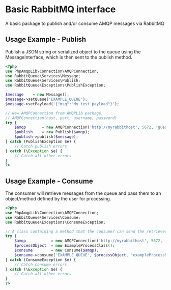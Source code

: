 # Basic RabbitMQ interface

A basic package to publish and/or consume AMQP messages via RabbitMQ

## Usage Example - Publish

Publish a JSON string or serialized object to the queue using the MessageInterface, which is then 
sent to the publish method.

```php
<?php
use PhpAmqpLib\Connection\AMQPConnection;
use RabbitQueue\Services\Message;
use RabbitQueue\Services\Publish;
use RabbitQueue\Exceptions\PublishException;

$message    = new Message();
$message->setQueue('EXAMPLE_QUEUE');
$message->setPayload('{"msg":"My test payload"}');

// New AMQPConnection from AMQPLib package,
// AMQPConnection(host, port, username, password)
try {
    $amqp       = new AMQPConnection('http://myrabbithost', 5672, 'guest', 'guest');
    $publish    = new Publish($amqp);
    $publish->publish($message);
} catch (PublishException $e) {
    // Catch publish errors
} catch (\Exception $e) {
    // Catch all other errors
}
?>
```

## Usage Example - Consume

The consumer will retrieve messages from the queue and pass them to an object/method defined by the user for processing.


```php
<?php
use PhpAmqpLib\Connection\AMQPConnection;
use RabbitQueue\Services\Consume;
use RabbitQueue\Exceptions\ConsumeException;

// A class containing a method that the consumer can send the retrieved message body
try {
    $amqp           = new AMQPConnection('http://myrabbithost', 5672, 'guest', 'guest');
    $processObject  = new ExampleProcessClass();
    $consume        = new Consume($amqp);
    $consume->consume('EXAMPLE_QUEUE', $processObject, 'exampleProcessMethod');
} catch (ConsumeException $e) {
    // Catch consume errors
} catch (\Exception $e) {
    // Catch all other errors
}
?>
```